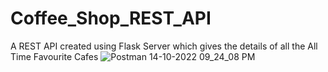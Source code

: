 # Coffee_Shop_REST_API
A REST API created using Flask Server which gives the details of all the All Time Favourite Cafes
![Postman 14-10-2022 09_24_08 PM](https://user-images.githubusercontent.com/91176771/195889299-082f574e-3667-4c79-82bd-c38626545ab8.png)
